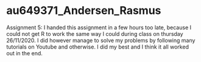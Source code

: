 # au649371_Andersen_Rasmus

Assignment 5:
I handed this assignment in a few hours too late, because I could not get R to work the same way I could during class on thursday 26/11/2020.
I did however manage to solve my problems by following many tutorials on Youtube and otherwise. I did my best and I think it all worked out in the end.

